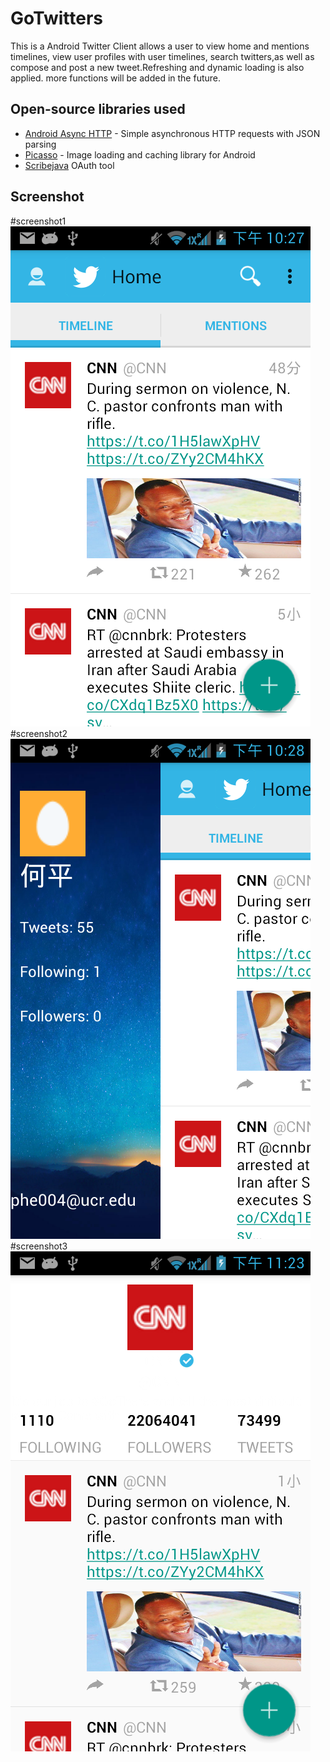 
# GoTwitters
This is a Android Twitter Client
allows a user to view home and mentions timelines, view user profiles with user timelines, search twitters,as well as compose and post a new tweet.Refreshing and dynamic loading is also applied.
more functions will be added in the future.

## Open-source libraries used

- [Android Async HTTP](https://github.com/loopj/android-async-http) - Simple asynchronous HTTP requests with JSON parsing
- [Picasso](http://square.github.io/picasso/) - Image loading and caching library for Android
- [Scribejava](https://github.com/scribejava/scribejava) OAuth tool

## Screenshot
#screenshot1
![screenshot1](https://github.com/PeaceUCR/GoTwitters/blob/master/01.png)
#screenshot2
![screenshot2](https://github.com/PeaceUCR/GoTwitters/blob/master/02.png)
#screenshot3
![screenshot2](https://github.com/PeaceUCR/GoTwitters/blob/master/03.png)
